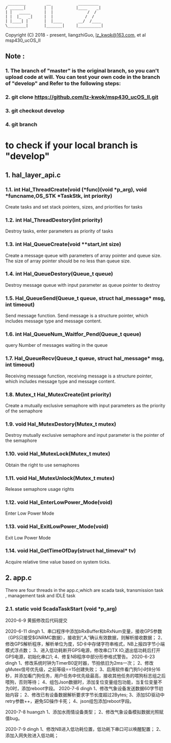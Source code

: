 	 ________         __            _________          
	/ ______|        |  |          |____    _|         
	| |   _____      |  |               /  /           
	| |  |_   _|     |  |              /  /            
	| |____| |       |  |____       __/  /____         
	\________|       |_______|     |__________|        
 Copyright (C) 2018 - present, liangzhiGuo, <lz_kwok@163.com>, et al 
 msp430_ucOS_II
## Note : ##
### 1. The branch of "master" is the original branch, so you can't upload code at will. You can test your own code in the branch of "develop" and Refer to the following steps: ###
### 2. git clone https://github.com/lz-kwok/msp430_ucOS_II.git ###
### 3. git checkout develop ###
### 4. git branch ###
to check if your local branch is "develop"
=============================================================================================================================================================================
## 1. hal_layer_api.c ##
### 1.1. int Hal_ThreadCreate(void (*func)(void *p_arg), void *funcname,OS_STK *TaskStk, int priority)  ###
Create tasks and set stack pointers, sizes, and priorities for tasks

### 1.2. int Hal_ThreadDestory(int priority)  ###
Destroy tasks, enter parameters as priority of tasks

### 1.3. int Hal_QueueCreate(void **start,int size)  ###
Create a message queue with parameters of array pointer and queue size. The size of array pointer should be no less than queue size.

### 1.4. int Hal_QueueDestory(Queue_t queue)  ###
Destroy message queue with input parameter as queue pointer to destroy

### 1.5. Hal_QueueSend(Queue_t queue, struct hal_message* msg, int timeout)  ###
Send message function. Send message is a structure pointer, which includes message type and message content.

### 1.6. int Hal_QueueNum_Waitfor_Pend(Queue_t queue) ###
query Number of messages waiting in the queue

### 1.7. Hal_QueueRecv(Queue_t queue, struct hal_message* msg, int timeout)  ###
Receiving message function, receiving message is a structure pointer, which includes message type and message content.

### 1.8. Mutex_t Hal_MutexCreate(int priority) ###
Create a mutually exclusive semaphore with input parameters as the priority of the semaphore

### 1.9. void Hal_MutexDestory(Mutex_t mutex) ###
Destroy mutually exclusive semaphore and input parameter is the pointer of the semaphore

### 1.10. void Hal_MutexLock(Mutex_t mutex) ###
Obtain the right to use semaphores

### 1.11. void Hal_MutexUnlock(Mutex_t mutex) ###
Release semaphore usage rights

### 1.12. void Hal_EnterLowPower_Mode(void) ###
Enter Low Power Mode

### 1.13. void Hal_ExitLowPower_Mode(void) ###
Exit Low Power Mode

### 1.14. void Hal_GetTimeOfDay(struct hal_timeval* tv) ###
Acquire relative time value based on system ticks.

## 2. app.c ##
There are four threads in the app.c,which are scada task, transmission task , management task and IDLE task
### 2.1. static  void  ScadaTaskStart (void *p_arg)  ###

2020-6-9
黄振修改后代码提交

2020-6-11	dingh
1、串口程序中添加bRxBuffer和bRxNum变量，接收GPS参数（GPS只接受$GNRMC数据），接收到“,A,”确认有效数据，则解析接收数据；
2、修改GPS解析程序，解析单位为度，SD卡中存储字符串格式，NB上报四字节小端模式浮点数；
3、进入低功耗断开GPS电源，修改串口TX IO,退出低功耗后打开GPS电源，初始化串口1;
4、修复NB程序中部分形参格式警告。
2020-6-23	dingh
1、修改系统时钟为TimerB0定时器，节拍依旧为2ms一次；
2、修改gMutex信号优先级，之前等级==15创建失败；
3、启用软件看门狗1小时8分16秒，并添加看门狗任务，用户任务中优先级最高，接收其他任务的喂狗标志组之后喂狗，否则等待；
4、组包Json数据时，添加复位变量组包功能，当复位变量不为0时，添加reboot字段。
2020-7-6	dingh
1、修改气象设备发送数据60字节初始内容；
2、修改已有设备数据解析要求字节长度超过2Bytes;
3、添加SD驱动中retry参数++，避免SD操作卡死；
4、json组包添加reboot字段。

2020-7-8	huangzh
1、添加水雨情设备类型；
2、修改气象设备模拟数据光照赋值bug。

2020-7-9	dingh
1、修改NB进入低功耗位置，低功耗下串口可以唤醒配置；
2、添加入网失败进入低功耗；






